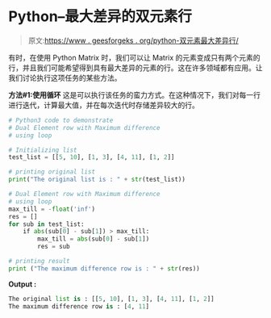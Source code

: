 # Python–最大差异的双元素行

> 原文:[https://www . geesforgeks . org/python-双元素最大差异行/](https://www.geeksforgeeks.org/python-dual-element-row-with-maximum-difference/)

有时，在使用 Python Matrix 时，我们可以让 Matrix 的元素变成只有两个元素的行，并且我们可能希望得到具有最大差异的元素的行。这在许多领域都有应用。让我们讨论执行这项任务的某些方法。

**方法#1:使用循环**
这是可以执行该任务的蛮力方式。在这种情况下，我们对每一行进行迭代，计算最大值，并在每次迭代时存储差异较大的行。

```py
# Python3 code to demonstrate 
# Dual Element row with Maximum difference
# using loop

# Initializing list
test_list = [[5, 10], [1, 3], [4, 11], [1, 2]]

# printing original list
print("The original list is : " + str(test_list))

# Dual Element row with Maximum difference
# using loop
max_till = -float('inf')
res = []
for sub in test_list:
    if abs(sub[0] - sub[1]) > max_till:
        max_till = abs(sub[0] - sub[1])
        res = sub

# printing result 
print ("The maximum difference row is : " + str(res))
```

**Output :**

```py
The original list is : [[5, 10], [1, 3], [4, 11], [1, 2]]
The maximum difference row is : [4, 11]

```